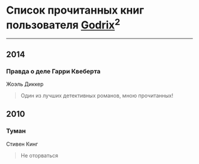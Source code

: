 # Список прочитанных книг пользователя [Godrix](https://plus.google.com/100169916316461271353)<sup>2</sup>
---

## 2014

### Правда о деле Гарри Квеберта
Жоэль Диккер
> Один из лучших детективных романов, мною прочитанных!



## 2010

### Туман
Стивен Кинг
> Не оторваться



